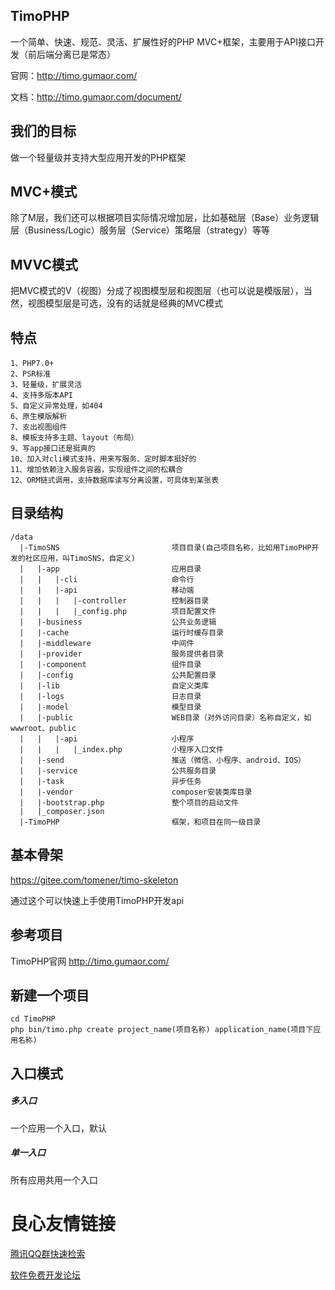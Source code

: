 ## TimoPHP

一个简单、快速、规范、灵活、扩展性好的PHP MVC+框架，主要用于API接口开发（前后端分离已是常态）

官网：http://timo.gumaor.com/

文档：http://timo.gumaor.com/document/

## 我们的目标

做一个轻量级并支持大型应用开发的PHP框架

## MVC+模式

除了M层，我们还可以根据项目实际情况增加层，比如基础层（Base）业务逻辑层（Business/Logic）服务层（Service）策略层（strategy）等等

## MVVC模式

把MVC模式的V（视图）分成了视图模型层和视图层（也可以说是模版层），当然，视图模型层是可选，没有的话就是经典的MVC模式

## 特点
    1、PHP7.0+
    2、PSR标准
    3、轻量级，扩展灵活
    4、支持多版本API
    5、自定义异常处理，如404
    6、原生模版解析
    7、支出视图组件
    8、模板支持多主题、layout（布局）
    9、写app接口还是挺爽的
    10、加入对cli模式支持，用来写服务、定时脚本挺好的
    11、增加依赖注入服务容器，实现组件之间的松耦合
    12、ORM链式调用，支持数据库读写分离设置，可具体到某张表
    
## 目录结构

```
/data
  |-TimoSNS                         项目目录(自己项目名称，比如用TimoPHP开发的社区应用，叫TimoSNS，自定义)
  |   |-app                         应用目录
  |   |   |-cli                     命令行
  |   |   |-api                     移动端
  |   |   |   |-controller          控制器目录
  |   |   |   |_config.php          项目配置文件
  |   |-business                    公共业务逻辑
  |   |-cache                       运行时缓存目录
  |   |-middleware                  中间件
  |   |-provider                    服务提供者目录
  |   |-component                   组件目录
  |   |-config                      公共配置目录
  |   |-lib                         自定义类库
  |   |-logs                        日志目录
  |   |-model                       模型目录
  |   |-public                      WEB目录（对外访问目录）名称自定义，如wwwroot、public
  |   |   |-api                     小程序
  |   |   |   |_index.php           小程序入口文件
  |   |-send                        推送（微信、小程序、android、IOS）
  |   |-service                     公共服务目录
  |   |-task                        异步任务
  |   |-vendor                      composer安装类库目录
  |   |-bootstrap.php               整个项目的启动文件
  |   |_composer.json
  |-TimoPHP                         框架，和项目在同一级目录
 ```
 
## 基本骨架
 
 https://gitee.com/tomener/timo-skeleton
 
 通过这个可以快速上手使用TimoPHP开发api
 
## 参考项目
 
 TimoPHP官网 http://timo.gumaor.com/

## 新建一个项目
```
cd TimoPHP
php bin/timo.php create project_name(项目名称) application_name(项目下应用名称)
```


## 入口模式

##### 多入口
一个应用一个入口，默认

##### 单一入口
所有应用共用一个入口


 # 良心友情链接

[腾讯QQ群快速检索](http://u.720life.cn/s/8cf73f7c)

[软件免费开发论坛](http://u.720life.cn/s/bbb01dc0)